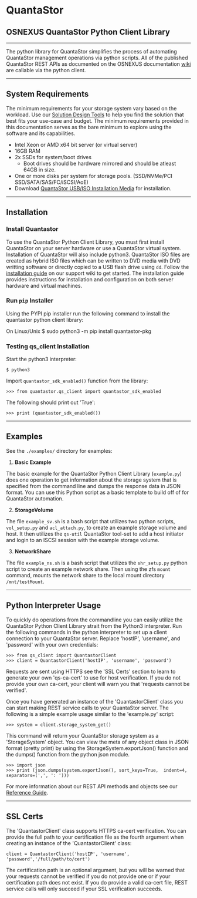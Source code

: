 # QuantaStor
## OSNEXUS QuantaStor Python Client Library

---

The python library for QuantaStor simplifies the process of automating QuantaStor management operations via python scripts.  All of the published QuantaStor REST APIs as documented on the OSNEXUS documentation [wiki](https://wiki.osnexus.com/index.php?title=REST_API_Reference_Guide) are callable via the python client.

---
## System Requirements

The minimum requirements for your storage system vary based on the workload. Use our [Solution Design Tools](https://www.osnexus.com/design) to help you find the solution that best fits your use-case and budget. The minimum requirements provided in this documentation serves as the bare minimum to explore using the software and its capabilities.

* Intel Xeon or AMD x64 bit server (or virtual server) 
* 16GB RAM 
* 2x SSDs for system/boot drives
    - Boot drives should be hardware mirrored and should be atleast 64GB in size.
* One or more disks per system for storage pools. (SSD/NVMe/PCI SSD/SATA/SAS/FC/iSCSI/AoE)
* Download [QuantaStor USB/ISO Installation Media](https://www.osnexus.com/downloads) for installation.
---
## Installation

### Install Quantastor

To use the QuantaStor Python Client Library, you must first install QuantaStor on your server hardware or use a QuantaStor virtual system. Installation of QuantaStor will also include python3. QuantaStor ISO files are created as hybrid ISO files which can be written to DVD media with DVD writting software or directly copied to a USB flash drive using `dd`. Follow the [installation guide](https://wiki.osnexus.com/index.php?title=%2B_Installation_Guide_Overview) on our support wiki to get started. The installation guide provides instructions for installation and configuration on both server hardware and virtual machines.

### Run `pip` Installer

Using the PYPI pip installer run the following command to install the quantastor python client library:

On Linux/Unix
    $ sudo python3 -m pip install quantastor-pkg

### Testing qs_client Installation

Start the python3 interpreter:

    $ python3

Import `quantastor_sdk_enabled()` function from the library:

    >>> from quantastor.qs_client import quantastor_sdk_enabled

The following should print out 'True':

    >>> print (quantastor_sdk_enabled())

---
## Examples

See the `./examples/` directory for examples:

1. **Basic Example**

The basic example for the QuantaStor Python Client Library (`example.py`) does one operation to get information about the storage system that is specified from the command line and dumps the response data in JSON format. You can use this Python script as a basic template to build off of for QuantaStor automation.

2. **StorageVolume**

The file `example_sv.sh` is a bash script that utilizes two python scripts, `vol_setup.py` and `acl_attach.py`, to create an example storage volume and host. It then utilizes the `qs-util` QuantaStor tool-set to add a host initiator and login to an ISCSI session with the example storage volume.

3. **NetworkShare**

The file `example_ns.sh` is a bash script that utilizes the `shr_setup.py` python script to create an example network share. Then using the zfs `mount` command, mounts the network share to the local mount directory `/mnt/testMount`.

---
## Python Interpreter Usage

To quickly do operations from the commandline you can easily utilize the QuantaStor Python Client Library strait from the Python3 interpreter. Run the following commands in the python interpreter to set up a client connection to your QuantaStor server. Replace 'hostIP', 'username', and 'password' with your own credentials:

    >>> from qs_client import QuantastorClient
    >>> client = QuantastorClient('hostIP', 'username', 'password')

Requests are sent using HTTPS see the 'SSL Certs' section to learn to generate your own 'qs-ca-cert' to use for host verification. If you do not provide your own ca-cert, your client will warn you that 'requests cannot be verified'.

Once you have generated an instance of the 'QuantastorClient' class you can start making REST service calls to your QuantaStor server. The following is a simple example usage similar to the 'example.py' script:

    >>> system = client.storage_system_get()

This command will return your QuantaStor storage system as a 'StorageSystem' object. You can view the meta of any object class in JSON format (pretty print) by using the StorageSystem.exportJson() function and the dumps() function from the python json module.

    >>> import json
    >>> print (json.dumps(system.exportJson(), sort_keys=True,  indent=4, separators=(',', ': ')))

For more information about our REST API methods and objects see our [Reference Guide](https://wiki.osnexus.com/index.php?title=REST_API_Reference_Guide).

---
## SSL Certs

The 'QuantastorClient' class supports HTTPS ca-cert verification. You can provide the full path to your certification file as the fourth argument when creating an instance of the 'QuantastorClient' class:

    client = QuantastorClient('hostIP', 'username', 'password','/full/path/to/cert')

The certification path is an optional argument, but you will be warned that your requests cannot be verified if you do not provide one or if your certification path does not exist. If you do provide a valid ca-cert file, REST service calls will only succeed if your SSL verification succeeds.